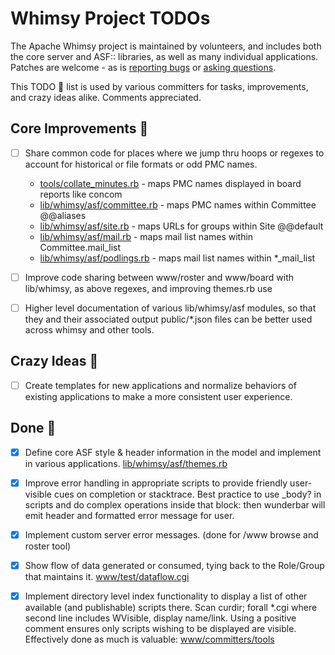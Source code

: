 # Whimsy Project TODOs

The Apache Whimsy project is maintained by volunteers, and includes both 
the core server and ASF:: libraries, as well as many individual applications.
Patches are welcome - as is [reporting bugs](issues.apache.org/jira/browse/WHIMSY) or [asking questions](https://lists.apache.org/list.html?dev@whimsical.apache.org).

This TODO :pencil: list is used by various committers for tasks, improvements,
and crazy ideas alike.  Comments appreciated.

## Core Improvements :round_pushpin:

- [ ] Share common code for places where we jump thru hoops or regexes
      to account for historical or file formats or odd PMC names.
      
    - [tools/collate_minutes.rb](tools/collate_minutes.rb) - maps PMC names displayed in board reports like concom
    - [lib/whimsy/asf/committee.rb](lib/whimsy/asf/committee.rb) - maps PMC names within Committee @@aliases
    - [lib/whimsy/asf/site.rb](lib/whimsy/asf/site.rb) - maps URLs for groups within Site @@default
    - [lib/whimsy/asf/mail.rb](lib/whimsy/asf/mail.rb) - maps mail list names within Committee.mail_list
    - [lib/whimsy/asf/podlings.rb](lib/whimsy/asf/podlings.rb) - maps mail list names within *_mail_list

- [ ] Improve code sharing between www/roster and www/board with lib/whimsy, 
      as above regexes, and improving themes.rb use
      
- [ ] Higher level documentation of various lib/whimsy/asf modules, so that 
      they and their associated output public/*.json files can be better 
      used across whimsy and other tools.

## Crazy Ideas :tada:

- [ ] Create templates for new applications and normalize behaviors of 
      existing applications to make a more consistent user experience.

## Done :checkered_flag:

- [x] Define core ASF style & header information in the model and 
      implement in various applications.  [lib/whimsy/asf/themes.rb](lib/whimsy/asf/themes.rb)

- [x] Improve error handling in appropriate scripts to provide friendly
      user-visible cues on completion or stacktrace.  Best practice to use 
      _body? in scripts and do complex operations inside that block: 
      then wunderbar will emit header and formatted error message for user.

- [x] Implement custom server error messages. (done for /www browse and roster tool)

- [x] Show flow of data generated or consumed, tying back to the Role/Group that maintains it.
      [www/test/dataflow.cgi](https://whimsy.apache.org/test/dataflow.cgi)

- [x] Implement directory level index functionality to display a list 
      of other available (and publishable) scripts there. 
      Scan curdir; forall *.cgi where second line includes WVisible, display name/link.
      Using a positive comment ensures only scripts wishing to be displayed are visible.
      Effectively done as much is valuable: [www/committers/tools](https://whimsy.apache.org/committers/tools)

